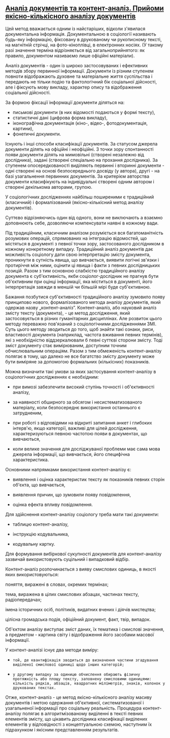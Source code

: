 ## [Аналіз документів та контент-аналіз. Прийоми якісно-кількісного аналізу документів](https://studfiles.net/preview/5200236/page:23/)
Цей метод вважається одним із найстаріших, відколи з'явилася документальна інформація. Документальною в соціології називають будь-яку інформацію, фіксовану в друкованому чи рукописному тексті, на магнітній стрічці, на фото-кіноплівці, в електронних носіях. (У такому разі значення терміна відрізняється від загальноприйнятого: як правило, документом називаємо лише офіційні матеріали).

Аналіз документів - один із широко застосовуваних і ефективних методів збору первинної інформації. Документи із різним ступенем повноти відображають духовне та матеріальне життя суспільства і передають не тільки подію та фактологічний бік соціальної дійсності, але і фіксують мову викладу, характер опису та відображення соціальної дійсності.

За формою фіксації інформації документи діляться на:
* письмові документи (в них відомості подаються у формі тексту),
* статистичні дані (цифрова форма викладу),
* іконографічна документація (кіно-, відео-, фотодокументація, картини),
* фонетичні документи.

Існують і інші способи класифікації документів. За статусом джерела документи ділять на офіційні і неофіційні. 3 точки зору спонтанності появи документи ділять на мимовільні (створені незалежно від дослідника), задані (створені спеціально на прохання дослідника). За ступенем опосередкованості виділяють первинні і вторинні документи - одні створені на основі безпосереднього досвіду (у автора), другі - на базі узагальнення первинних документів. За критерієм авторства документи класифікують на індивідуальні створені одним автором і створені декількома авторами, групою.

У соціологічних дослідженнях найбільш поширеними є традиційний (класичний) і формалізований (якісно-кількісний метод аналізу документів).

Суттєво відрізняючись один від одного, вони не виключають а взаємно доповнюють себе, дозволяючи компенсувати наявні в кожному вади.

Під традиційним, класичним аналізом розуміється вся багатоманітність розумових операцій, спрямованих на інтеграцію відомостей, що містяться в документі з певної точки зору, застосованого дослідником в кожному конкретному випадку. Традиційний аналіз документів дає можливість соціологу дати свою інтерпретацію змісту документа, проникнути в сутність явища, що вивчається, виявити логічні зв'язки і протиріччя між ними, оцінити ці явища і факти з певних дослідницьких позицій. Разом з тим основною слабкістю традиційного аналізу документа є суб'єктивність, якби соціолог-дослідник не прагнув бути об'єктивним при оцінці інформації, яка міститься в документі, його інтерпретація завжди в меншій чи більшій мірі буде суб'єктивною.

Бажання позбутися суб'єктивності традиційного аналізу зумовило появу принципово нового, формалізованого метода аналізу документів, який одержав назву „контент-аналіз”. Контент-аналіз, або науковий аналіз змісту тексту (документа), - це метод дослідження, який застосовується в різних гуманітарних дисциплінах. Але розвиток цього методу переважно пов'язаний з соціологічними дослідженнями ЗМІ. Суть цього методу зводиться до того, щоб знайти такі ознаки, риси, властивості документа (наприклад, частота вживання певних термінів), які з необхідністю віддзеркалювали б певні суттєві сторони змісту. Тоді зміст документу стає вимірюваним, доступним точним обчислювальним операціям. Разом з тим обмеженість контент-аналізу полягає в тому, що далеко не все багатство змісту документу може бути виміряне за допомогою формальних (кількісних) показників.

Можна визначити такі умови за яких застосування контент-аналізу в соціологічних дослідженнях є необхідним:

* при вимозі забезпечити високий ступінь точності і об'єктивності аналізу,

* за наявності обширного за обсягом і несистематизованого матеріалу, коли безпосереднє використання останнього є затрудненим,

* при роботі з відповідями на відкриті запитання анкет і глибоких інтерв'ю, якщо категорії, важливі для цілей дослідження, характеризуються певною частотою появи в документах, що вивчаються,

* коли велике значення для досліджуваної проблеми має сама мова джерела інформації, що вивчається, його специфічна характеристика.

Основними напрямками використання контент-аналізу є:

* виявлення і оцінка характеристик тексту як показників певних сторін об'єкта, що вивчається,

* виявлення причин, що зумовили появу повідомлення,

* оцінка ефекта впливу повідомлення.

Для здійснення контент-аналізу соціологу треба мати такі документи:

* таблицю контент-аналізу,

* інструкцію кодувальника,

* кодувальну картку.

Для формування вибіркової сукупності документів для контент-аналізу зазвичай використовують суцільний і випадковий відбір.

Контент-аналіз розпочинається з вияву смислових одиниць, в якості яких використовуються:

поняття, виражені в словах, окремих термінах;

тема, виражена в цілих смислових абзацах, частинах тексту, радіопередачах;

імена історичних осіб, політиків, видатних вчених і діячів мистецтва;

цілісна громадська подія, офіційний документ, факт, твір, випадок.

Об'єктом аналізу виступає зміст даних, їх тематика і смислові значення, а предметом - картина світу і відображення його засобами масової інформації.

У контент-аналізі існує два методи виміру:

-     той, де квантифікація зводиться до визначення частини згадування виділеної смислової одиниці щодо інших категорій;

-     у другому випадку за одиницю обчислення обирають фізичну протяжність або площу тексту, заповнену смисловими одиницями: кількість рядків, абзаців, квадратних міліметрів, знаків, колонок у друкованих текстах.

Отже, контент-аналіз - це метод якісно-кількісного аналізу масиву документів і метою одержання об'єктивної, систематизованої і узагальненої інформації про соціальну реальність. Процедура контент-аналізу полягає в алгоритмізованому виділенні в тексті певних елементів змісту, що цікавить дослідника класифікації виділених елементів у відповідності з концептуальною схемою, наступним їх підрахунком і якісним представленням результатів.
